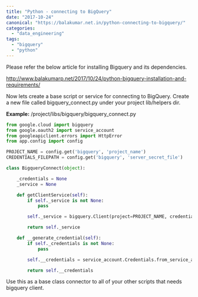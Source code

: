 ```yaml
---
title: "Python - connecting to BigQuery"
date: "2017-10-24"
canonical: "https://balakumar.net.in/python-connecting-to-bigquery/"
categories: 
  - "data_engineering"
tags: 
  - "bigquery"
  - "python"
---
```


Please refer the below article for installing Bigquery and its dependencies.

http://www.balakumarp.net/2017/10/24/python-bigquery-installation-and-requirements/

Now lets create a base script or service for connecting to BigQuery. Create a new file called bigquery_connect.py under your project lib/helpers dir.

**Example:** /project/libs/bigquery/bigquery_connect.py

```python
from google.cloud import bigquery
from google.oauth2 import service_account
from googleapiclient.errors import HttpError
from app.config import config

PROJECT_NAME = config.get('bigquery', 'project_name')
CREDENTIALS_FILEPATH = config.get('bigquery', 'server_secret_file')

class BigqueryConnect(object):

    _credentials = None
    _service = None

    def getClientService(self):
        if self._service is not None:
            pass

        self._service = bigquery.Client(project=PROJECT_NAME, credentials=self.__generate_credential())

        return self._service

    def __generate_credential(self):
        if self._credentials is not None:
            pass

        self.__credentials = service_account.Credentials.from_service_account_file(CREDENTIALS_FILEPATH)

        return self.__credentials
```

Use this as a base class connector to all of your other scripts that needs bigquery client.
